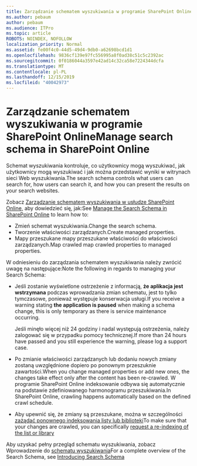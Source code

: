 ```yaml
---
title: Zarządzanie schematem wyszukiwania w programie SharePoint Online
ms.author: pebaum
author: pebaum
ms.audience: ITPro
ms.topic: article
ROBOTS: NOINDEX, NOFOLLOW
localization_priority: Normal
ms.assetid: fe00f4c0-44d5-49d4-9db0-a62698bcd1d1
ms.openlocfilehash: 9836cf139e97fc556995a8f0ad38c51c5c2392ac
ms.sourcegitcommit: 0f0186044a3597e42ad14c32ca58e7224344dcfa
ms.translationtype: MT
ms.contentlocale: pl-PL
ms.lasthandoff: 12/15/2019
ms.locfileid: "40042973"
---
```

# <a name="manage-search-schema-in-sharepoint-online"></a><span data-ttu-id="c1c19-102">Zarządzanie schematem wyszukiwania w programie SharePoint Online</span><span class="sxs-lookup"><span data-stu-id="c1c19-102">Manage search schema in SharePoint Online</span></span>

<span data-ttu-id="c1c19-103">Schemat wyszukiwania kontroluje, co użytkownicy mogą wyszukiwać, jak użytkownicy mogą wyszukiwać i jak można przedstawić wyniki w witrynach sieci Web wyszukiwania.</span><span class="sxs-lookup"><span data-stu-id="c1c19-103">The search schema controls what users can search for, how users can search it, and how you can present the results on your search websites.</span></span> 

<span data-ttu-id="c1c19-104">Zobacz [Zarządzanie schematem wyszukiwania w usłudze SharePoint Online,](https://docs.microsoft.com/sharepoint/manage-search-schema) aby dowiedzieć się, jak:</span><span class="sxs-lookup"><span data-stu-id="c1c19-104">See [Manage the Search Schema in SharePoint Online](https://docs.microsoft.com/sharepoint/manage-search-schema) to learn how to:</span></span> 
- <span data-ttu-id="c1c19-105">Zmień schemat wyszukiwania.</span><span class="sxs-lookup"><span data-stu-id="c1c19-105">Change the search schema.</span></span>
- <span data-ttu-id="c1c19-106">Tworzenie właściwości zarządzanych.</span><span class="sxs-lookup"><span data-stu-id="c1c19-106">Create managed properties.</span></span>
- <span data-ttu-id="c1c19-107">Mapy przeszukane mapy przeszukane właściwości do właściwości zarządzanych.</span><span class="sxs-lookup"><span data-stu-id="c1c19-107">Map crawled map crawled properties to managed properties.</span></span>

<span data-ttu-id="c1c19-108">W odniesieniu do zarządzania schematem wyszukiwania należy zwrócić uwagę na następujące:</span><span class="sxs-lookup"><span data-stu-id="c1c19-108">Note the following in regards to managing your Search Schema:</span></span>

- <span data-ttu-id="c1c19-109">Jeśli zostanie wyświetlone ostrzeżenie z informacją, **że aplikacja jest wstrzymana** podczas wprowadzania zmian schematu, jest to tylko tymczasowe, ponieważ występuje konserwacja usługi.</span><span class="sxs-lookup"><span data-stu-id="c1c19-109">If you receive a warning stating **the application is paused** when making a schema change, this is only temporary as there is service maintenance occurring.</span></span> 

    <span data-ttu-id="c1c19-110">Jeśli minęło więcej niż 24 godziny i nadal występują ostrzeżenia, należy zalogować się w przypadku pomocy technicznej.</span><span class="sxs-lookup"><span data-stu-id="c1c19-110">If more than 24 hours have passed and you still experience the warning, please log a support case.</span></span>
- <span data-ttu-id="c1c19-111">Po zmianie właściwości zarządzanych lub dodaniu nowych zmiany zostaną uwzględnione dopiero po ponownym przeszuknie zawartości.</span><span class="sxs-lookup"><span data-stu-id="c1c19-111">When you change managed properties or add new ones, the changes take effect only after the content has been re-crawled.</span></span> <span data-ttu-id="c1c19-112">W programie SharePoint Online indeksowanie odbywa się automatycznie na podstawie zdefiniowanego harmonogramu przeszukiwania.</span><span class="sxs-lookup"><span data-stu-id="c1c19-112">In SharePoint Online, crawling happens automatically based on the defined crawl schedule.</span></span>
- <span data-ttu-id="c1c19-113">Aby upewnić się, że zmiany są przeszukane, można w szczególności [zażądać ponownego indeksowania listy lub biblioteki](https://docs.microsoft.com/sharepoint/manage-search-schema#request-re-indexing-of-a-document-library-or-list)</span><span class="sxs-lookup"><span data-stu-id="c1c19-113">To make sure that your changes are crawled, you can specifically [request a re-indexing of the list or library](https://docs.microsoft.com/sharepoint/manage-search-schema#request-re-indexing-of-a-document-library-or-list)</span></span> 

<span data-ttu-id="c1c19-114">Aby uzyskać pełny przegląd schematu wyszukiwania, zobacz Wprowadzenie do [schematu wyszukiwania](https://blogs.technet.microsoft.com/tothesharepoint/2012/11/25/introducing-search-schema-for-sharepoint-2013/)</span><span class="sxs-lookup"><span data-stu-id="c1c19-114">For a complete overview of the Search Schema, see [Introducing Search Schema](https://blogs.technet.microsoft.com/tothesharepoint/2012/11/25/introducing-search-schema-for-sharepoint-2013/)</span></span> 


